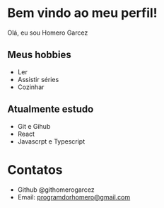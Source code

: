 # Bem vindo ao meu perfil!

Olá, eu sou Homero Garcez

## Meus hobbies

- Ler
- Assistir séries
- Cozinhar

## Atualmente estudo

- Git e Gihub
- React
- Javascrpt e Typescript

# Contatos

- Github @githomerogarcez
- Email: programdorhomero@gmail.com

